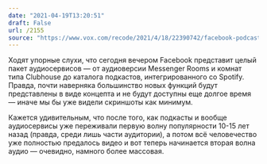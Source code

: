 ```yaml
---
date: "2021-04-19T13:20:51"
draft: False
url: /2155
source: "https://www.vox.com/recode/2021/4/18/22390742/facebook-podcasts-clubhouse-audio-launch-spotify-zuckerberg-apple?scrolla=5eb6d68b7fedc32c19ef33b4"
---
```


Ходят упорные слухи, что сегодня вечером Facebook представит целый пакет аудиосервисов — от аудиоверсии Messenger Rooms и комнат типа Clubhouse до каталога подкастов, интегрированного со Spotify. Правда, почти наверняка большинство новых функций будут представлены в виде концепта и не будут доступны еще долгое время — иначе мы бы уже видели скриншоты как минимум.

Кажется удивительным, что после того, как подкасты и вообще аудиосервисы уже переживали первую волну популярности 10-15 лет назад (правда, среди лишь части аудитории), а потом всё человечество уже полностью предалось видео и вот теперь начинается вторая волна аудио — очевидно, намного более массовая.
